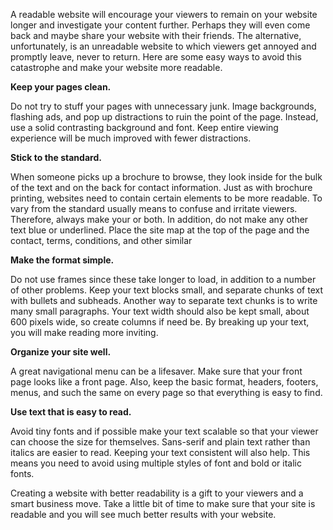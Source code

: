 
A readable website will encourage your viewers to remain on your website
longer and investigate your content further. Perhaps they will even come
back and maybe share your website with their friends. The alternative,
unfortunately, is an unreadable website to which viewers get annoyed and
promptly leave, never to return. Here are some easy ways to avoid this
catastrophe and make your website more readable.

**Keep your pages clean.**

Do not try to stuff your pages with unnecessary junk. Image backgrounds,
flashing ads, and pop up
distractions to ruin the point of the page. Instead, use a solid
contrasting background and font. Keep
entire viewing experience will be much improved with fewer distractions.

**Stick to the standard.**

When someone picks up a brochure to browse, they look inside for the
bulk of the text and on the back for contact information. Just as with
brochure printing, websites need to contain certain elements to be more
readable. To vary from the standard usually means to confuse and
irritate viewers. Therefore, always make your
or both. In addition, do not make any other text blue or underlined.
Place the site map at the top of the page and the contact, terms,
conditions, and other similar

**Make the format simple.**

Do not use frames since these take longer to load, in addition to a
number of other problems. Keep your text blocks small, and separate
chunks of text with bullets and subheads. Another way to separate text
chunks is to write many small paragraphs. Your text width should also be
kept small, about 600 pixels wide, so create columns if need be. By
breaking up your text, you will make reading more inviting.

**Organize your site well.**

A great navigational menu can be a lifesaver. Make sure that your front
page looks like a front page. Also, keep the basic format, headers,
footers, menus, and such the same on every page so that everything is
easy to find.

**Use text that is easy to read.**

Avoid tiny fonts and if possible make your text scalable so that your
viewer can choose the size for themselves. Sans-serif and plain text
rather than italics are easier to read. Keeping your text consistent
will also help. This means you need to avoid using multiple styles of
font and bold or italic fonts.

Creating a website with better readability is a gift to your viewers and
a smart business move. Take a little bit of time to make sure that your
site is readable and you will see much better results with your website.
